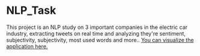 # NLP_Task
This project is an NLP study on 3 important companies in the electric car industry, extracting tweets on real time and analyzing they're sentiment, subjectivity, subjectivity, most used words and more.. [You can visualize the application here.](link)
